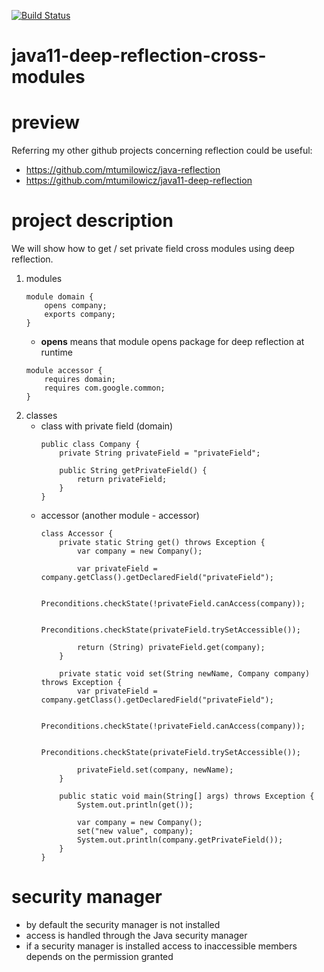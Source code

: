 [![Build Status](https://travis-ci.com/mtumilowicz/java11-deep-reflection-cross-modules.svg?branch=master)](https://travis-ci.com/mtumilowicz/java11-deep-reflection-cross-modules)

# java11-deep-reflection-cross-modules

# preview
Referring my other github projects concerning reflection could be
useful:
* https://github.com/mtumilowicz/java-reflection
* https://github.com/mtumilowicz/java11-deep-reflection

# project description
We will show how to get / set private field cross modules
using deep reflection.
1. modules
    ```
    module domain {
        opens company;
        exports company;
    }
    ```
    * **opens** means that module opens package for deep reflection at runtime
    ```
    module accessor {
        requires domain;
        requires com.google.common;
    }
    ```
1. classes
    * class with private field (domain)
        ```
        public class Company {
            private String privateField = "privateField";
        
            public String getPrivateField() {
                return privateField;
            }
        }
        ```
    * accessor (another module - accessor)
        ```
        class Accessor {
            private static String get() throws Exception {
                var company = new Company();
        
                var privateField = company.getClass().getDeclaredField("privateField");
        
                Preconditions.checkState(!privateField.canAccess(company));
        
                Preconditions.checkState(privateField.trySetAccessible());
        
                return (String) privateField.get(company);
            }
        
            private static void set(String newName, Company company) throws Exception {
                var privateField = company.getClass().getDeclaredField("privateField");
        
                Preconditions.checkState(!privateField.canAccess(company));
        
                Preconditions.checkState(privateField.trySetAccessible());
        
                privateField.set(company, newName);
            }
        
            public static void main(String[] args) throws Exception {
                System.out.println(get());
        
                var company = new Company();
                set("new value", company);
                System.out.println(company.getPrivateField());
            }
        }
        ```
# security manager
* by default the security manager is not installed
* access is handled through the Java security manager
* if a security manager is installed access to inaccessible members
depends on the permission granted